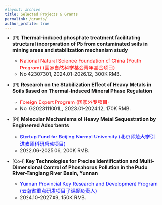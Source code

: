 ```yaml
---
#layout: archive
title: Selected Projects & Grants
permalink: /grants/
author_profile: true
---
```


* [PI] **<font size=3>Thermal-induced phosphate treatment facilitating structural incorporation of Pb from contaminated soils in mining areas and stabilization mechanism study</font>**  
  - <font size=3 color=red> National Natural Science Foundation of China (Youth Program) (国家自然科学基金青年基金项目)</font>
  - <font size=3>No.42307301, 2024.01-2026.12, 300K RMB.</font>

* [PI] **<font size=3>Research on the Stabilization Effect of Heavy Metals in Soils Based on Thermal-Induced Mineral Phase Regulation</font>**  
  - <font size=3 color=red>Foreign Expert Program (国家外专项目)</font>
  - <font size=3>No. G2023111001L, 2023.01-2024.12, 170K RMB.</font>

* [PI] **<font size=3>Molecular Mechanisms of Heavy Metal Sequestration by Engineered Adsorbents</font>**  
  - <font size=3 color=blue>Startup Fund for Beijing Normal University (北京师范大学引进教师科研启动项目)</font>  
  - <font size=3>2022.06-2025.06, 200K RMB.</font>

* [Co-I] **<font size=3>Key Technologies for Precise Identification and Multi-Dimensional Control of Phosphorus Pollution in the Pudu River-Tanglang River Basin, Yunnan</font>**  
  - <font size=3 color=blue>Yunnan Provincial Key Research and Development Program (云南省重点研发项目子课题负责人)</font>  
  - <font size=3>2024.10-2027.09, 150K RMB.</font>

